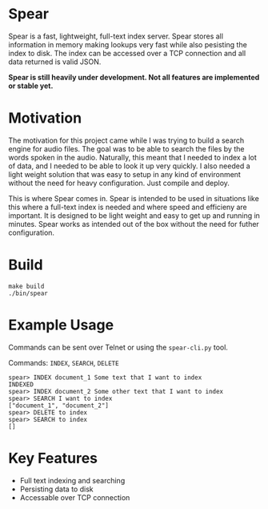 # Spear

Spear is a fast, lightweight, full-text index server. Spear stores all information in memory making lookups very fast while also pesisting the index to disk. The index can be accessed over a TCP connection and all data returned is valid JSON.

**Spear is still heavily under development. Not all features are implemented or stable yet.**

# Motivation

The motivation for this project came while I was trying to build a search engine for audio files. The goal was to be able to search the files by the words spoken in the audio. Naturally, this meant that I needed to index a lot of data, and I needed to be able to look it up very quickly. I also needed a light weight solution that was easy to setup in 
any kind of environment without the need for heavy configuration. Just compile and deploy. 

This is where Spear comes in. Spear is intended to be used in situations like this where a full-text index is needed and where speed and efficieny are important. It is designed to be light weight and easy to get up and running in minutes. Spear works as intended out of the box without the need for futher configuration. 

# Build

```
make build
./bin/spear
```

# Example Usage

Commands can be sent over Telnet or using the `spear-cli.py` tool.  

Commands: `INDEX`, `SEARCH`, `DELETE`

```
spear> INDEX document_1 Some text that I want to index
INDEXED
spear> INDEX document_2 Some other text that I want to index
spear> SEARCH I want to index
["document_1", "document_2"]
spear> DELETE to index
spear> SEARCH to index
[]
```

# Key Features

- Full text indexing and searching
- Persisting data to disk
- Accessable over TCP connection
